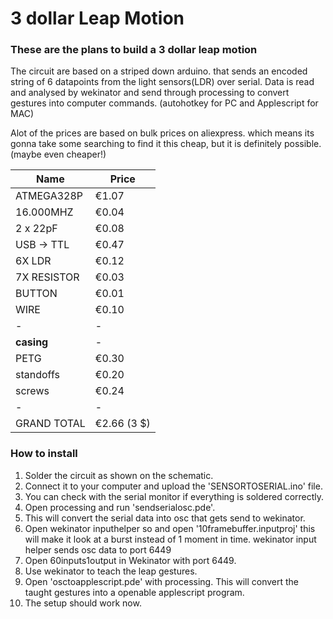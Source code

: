 #  3 dollar Leap Motion

### These are the plans to build a 3 dollar leap motion

The circuit are based on a striped down arduino. that sends an encoded string of 6 datapoints from the light sensors(LDR) over serial. Data is read and analysed by wekinator and send through processing to convert gestures into computer commands. (autohotkey for PC and Applescript for MAC)

Alot of the prices are based on bulk prices on aliexpress. which means its gonna take some searching to find it this cheap, but it is definitely possible. (maybe even cheaper!)

| Name   |      Price      |
|----------|-------------|
| ATMEGA328P |  €1.07 | 
| 16.000MHZ | €0.04 | 
| 2 x 22pF | €0.08 |  
| USB -> TTL | €0.47 | 
| 6X  LDR  | €0.12 |  
| 7X RESISTOR  | €0.03 | 
| BUTTON  | €0.01 |  
| WIRE  | €0.10 |  
|  -  |  - |  
|  **casing**  |  - |  
| PETG  | €0.30 |  
| standoffs   | €0.20 |  
| screws   |  €0.24 |  
| - | - |
| GRAND TOTAL    |  €2.66  (3 $) |  

### How to install
1. Solder the circuit as shown on the schematic.
2. Connect it to your computer and upload the 'SENSORTOSERIAL.ino' file.
3. You can check with the serial monitor if everything is soldered correctly.
4. Open processing and run 'sendserialosc.pde'.
5. This will convert the serial data into osc that gets send to wekinator.
6. Open wekinator inputhelper so and open '10framebuffer.inputproj' this will make it look at a burst instead of 1 moment in time. wekinator input helper sends osc data to port 6449
7. Open 60inputs1output in Wekinator with port 6449. 
8. Use wekinator to teach the leap gestures.
9. Open 'osctoapplescript.pde' with processing. This will convert the taught gestures into a openable applescript program.
10. The setup should work now.
